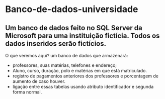 # Banco-de-dados-universidade
Um banco de dados feito no SQL Server da Microsoft para uma instituição fictícia.
Todos os dados inseridos serão fictícios.
----
O que veremos aqui?
um banco de dados que armazenará:
- professores, suas matérias, telefones e endereço;
- Aluno, curso, duração, polo e matérias em que está matriculado.
- registro de pagamentos anteriores dos professores e porcentagem de aumento de caso houver.
- ligação entre essas tabelas usando atributo identificador e segunda forma normal.
  
